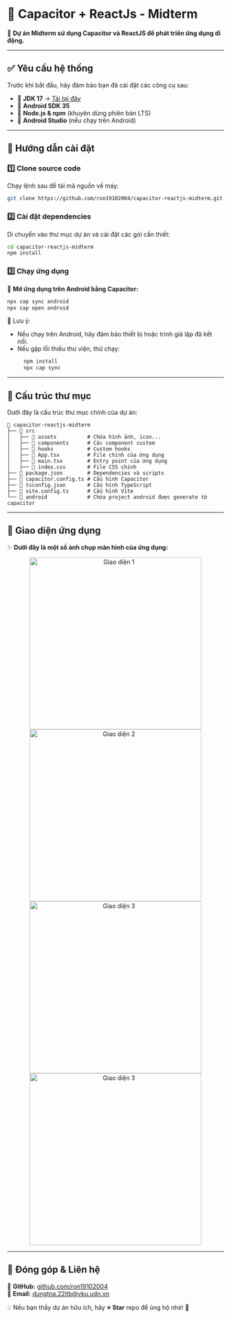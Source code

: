 # 🚀 Capacitor + ReactJs - Midterm

📱 **Dự án Midterm sử dụng Capacitor và ReactJS để phát triển ứng dụng di động.**

---
## ✅ Yêu cầu hệ thống
Trước khi bắt đầu, hãy đảm bảo bạn đã cài đặt các công cụ sau:

- 📌 **JDK 17** → [Tải tại đây](https://www.oracle.com/java/technologies/javase/jdk17-archive-downloads.html)
- 📌 **Android SDK 35**
- 📌 **Node.js & npm** (khuyên dùng phiên bản LTS)
- 📌 **Android Studio** (nếu chạy trên Android)

---
## 🚀 Hướng dẫn cài đặt

### 1️⃣ Clone source code
Chạy lệnh sau để tải mã nguồn về máy:

```bash
git clone https://github.com/ron19102004/capacitor-reactjs-midterm.git
```
### 2️⃣ Cài đặt dependencies  
Di chuyển vào thư mục dự án và cài đặt các gói cần thiết:
```bash
cd capacitor-reactjs-midterm
npm install
```
### 3️⃣  Chạy ứng dụng

📌 **Mở ứng dụng trên Android bằng Capacitor:**

```bash
npx cap sync android
npx cap open android
```
🔹 Lưu ý:
- Nếu chạy trên Android, hãy đảm bảo thiết bị hoặc trình giả lập đã kết nối.
- Nếu gặp lỗi thiếu thư viện, thử chạy:
  ```bash
    npm install 
    npx cap sync
    ```
---

## 📁 Cấu trúc thư mục

Dưới đây là cấu trúc thư mục chính của dự án:

```
📂 capacitor-reactjs-midterm
├── 📁 src
│   ├── 📁 assets          # Chứa hình ảnh, icon...
│   ├── 📁 components      # Các component custom
│   ├── 📁 hooks           # Custom hooks
│   ├── 📄 App.tsx         # File chính của ứng dụng
│   ├── 📄 main.tsx        # Entry point của ứng dụng
│   ├── 📄 index.css       # File CSS chính
├── 📄 package.json        # Dependencies và scripts
├── 📄 capacitor.config.ts # Cấu hình Capacitor
├── 📄 tsconfig.json       # Cấu hình TypeScript
├── 📄 vite.config.ts      # Cấu hình Vite
└── 📁 android             # Chứa project android được generate từ capacitor
```
---
## 🎨 Giao diện ứng dụng  

✨ **Dưới đây là một số ảnh chụp màn hình của ứng dụng:**  

<p align="center">
  <img src="src/assets/giaodien.jpg" alt="Giao diện 1" width="400">
  <img src="src/assets/giaodien2.jpg" alt="Giao diện 2" width="400">
  <img src="src/assets/giaodien3.jpg" alt="Giao diện 3" width="400">
  <img src="src/assets/giaodien4.jpg" alt="Giao diện 3" width="400">
</p>

---
## 🤝 Đóng góp & Liên hệ

🔗 **GitHub:** [github.com/ron19102004](https://github.com/ron19102004)  
📧 **Email:** [dungtna.22itb@vku.udn.vn](mailto:dungtna.22itb@vku.udn.vn)

💡 Nếu bạn thấy dự án hữu ích, hãy **⭐ Star** repo để ủng hộ nhé! 🚀  

